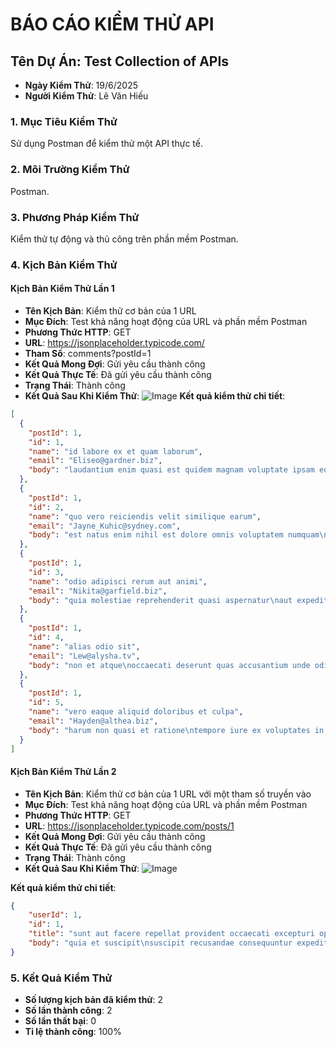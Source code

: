 # BÁO CÁO KIỂM THỬ API

## Tên Dự Án: Test Collection of APIs

- **Ngày Kiểm Thử**: 19/6/2025
- **Người Kiểm Thử**: Lê Văn Hiếu

### 1. Mục Tiêu Kiểm Thử

Sử dụng Postman để kiểm thử một API thực tế.

### 2. Môi Trường Kiểm Thử

Postman.

### 3. Phương Pháp Kiểm Thử

Kiểm thử tự động và thủ công trên phần mềm Postman.

### 4. Kịch Bản Kiểm Thử

#### Kịch Bản Kiểm Thử Lần 1

- **Tên Kịch Bản**: Kiểm thử cơ bản của 1 URL
- **Mục Đích**: Test khả năng hoạt động của URL và phần mềm Postman
- **Phương Thức HTTP**: GET
- **URL**: https://jsonplaceholder.typicode.com/
- **Tham Số**: comments?postId=1
- **Kết Quả Mong Đợi**: Gửi yêu cầu thành công
- **Kết Quả Thực Tế**: Đã gửi yêu cầu thành công
- **Trạng Thái**: Thành công
- **Kết Quả Sau Khi Kiểm Thử**:
  ![Image](https://github.com/user-attachments/assets/d4cea423-c58f-41e7-8330-52feefad9262)
  **Kết quả kiểm thử chi tiết**:

```json
[
  {
    "postId": 1,
    "id": 1,
    "name": "id labore ex et quam laborum",
    "email": "Eliseo@gardner.biz",
    "body": "laudantium enim quasi est quidem magnam voluptate ipsam eos\ntempora quo necessitatibus\ndolor quam autem quasi\nreiciendis et nam sapiente accusantium"
  },
  {
    "postId": 1,
    "id": 2,
    "name": "quo vero reiciendis velit similique earum",
    "email": "Jayne_Kuhic@sydney.com",
    "body": "est natus enim nihil est dolore omnis voluptatem numquam\net omnis occaecati quod ullam at\nvoluptatem error expedita pariatur\nnihil sint nostrum voluptatem reiciendis et"
  },
  {
    "postId": 1,
    "id": 3,
    "name": "odio adipisci rerum aut animi",
    "email": "Nikita@garfield.biz",
    "body": "quia molestiae reprehenderit quasi aspernatur\naut expedita occaecati aliquam eveniet laudantium\nomnis quibusdam delectus saepe quia accusamus maiores nam est\ncum et ducimus et vero voluptates excepturi deleniti ratione"
  },
  {
    "postId": 1,
    "id": 4,
    "name": "alias odio sit",
    "email": "Lew@alysha.tv",
    "body": "non et atque\noccaecati deserunt quas accusantium unde odit nobis qui voluptatem\nquia voluptas consequuntur itaque dolor\net qui rerum deleniti ut occaecati"
  },
  {
    "postId": 1,
    "id": 5,
    "name": "vero eaque aliquid doloribus et culpa",
    "email": "Hayden@althea.biz",
    "body": "harum non quasi et ratione\ntempore iure ex voluptates in ratione\nharum architecto fugit inventore cupiditate\nvoluptates magni quo et"
  }
]
```

#### Kịch Bản Kiểm Thử Lần 2

- **Tên Kịch Bản**: Kiểm thử cơ bản của 1 URL với một tham số truyền vào
- **Mục Đích**: Test khả năng hoạt động của URL và phần mềm Postman
- **Phương Thức HTTP**: GET
- **URL**: https://jsonplaceholder.typicode.com/posts/1
- **Kết Quả Mong Đợi**: Gửi yêu cầu thành công
- **Kết Quả Thực Tế**: Đã gửi yêu cầu thành công
- **Trạng Thái**: Thành công
- **Kết Quả Sau Khi Kiểm Thử**:
![Image](https://github.com/user-attachments/assets/7693b67e-d0fa-4a7f-b6ba-237ef198abd4)

**Kết quả kiểm thử chi tiết**:

```json
{
    "userId": 1,
    "id": 1,
    "title": "sunt aut facere repellat provident occaecati excepturi optio reprehenderit",
    "body": "quia et suscipit\nsuscipit recusandae consequuntur expedita et cum\nreprehenderit molestiae ut ut quas totam\nnostrum rerum est autem sunt rem eveniet architecto"
}
```

### 5. Kết Quả Kiểm Thử

- **Số lượng kịch bản đã kiểm thử**: 2
- **Số lần thành công**: 2
- **Số lần thất bại**: 0
- **Tỉ lệ thành công**: 100%
